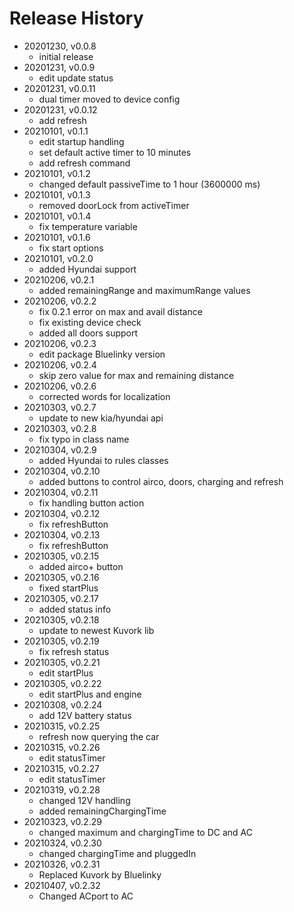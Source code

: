 # Release History

* 20201230, v0.0.8
	* initial release
* 20201231, v0.0.9
	* edit update status
* 20201231, v0.0.11
	* dual timer moved to device config
* 20201231, v0.0.12
	* add refresh
* 20210101, v0.1.1
	* edit startup handling
	* set default active timer to 10 minutes
	* add refresh command
* 20210101, v0.1.2
	* changed default passiveTime to 1 hour (3600000 ms)
* 20210101, v0.1.3
	* removed doorLock from activeTimer
* 20210101, v0.1.4
	* fix temperature variable
* 20210101, v0.1.6
	* fix start options
* 20210101, v0.2.0
	* added Hyundai support
* 20210206, v0.2.1
	* added remainingRange and maximumRange values
* 20210206, v0.2.2
	* fix 0.2.1 error on max and avail distance
	* fix existing device check
	* added all doors support
* 20210206, v0.2.3
	* edit package Bluelinky version
* 20210206, v0.2.4
	* skip zero value for max and remaining distance
* 20210206, v0.2.6
	* corrected words for localization
* 20210303, v0.2.7
	* update to new kia/hyundai api
* 20210303, v0.2.8
	* fix typo in class name
* 20210304, v0.2.9
	* added Hyundai to rules classes
* 20210304, v0.2.10
	* added buttons to control airco, doors, charging and refresh
* 20210304, v0.2.11
	* fix handling button action
* 20210304, v0.2.12
	* fix refreshButton
* 20210304, v0.2.13
	* fix refreshButton
* 20210305, v0.2.15
	* added airco+ button
* 20210305, v0.2.16
	* fixed startPlus
* 20210305, v0.2.17
	* added status info
* 20210305, v0.2.18
	* update to newest Kuvork lib
* 20210305, v0.2.19
	* fix refresh status
* 20210305, v0.2.21
	* edit startPlus
* 20210305, v0.2.22
	* edit startPlus and engine
* 20210308, v0.2.24
	* add 12V battery status
* 20210315, v0.2.25
	* refresh now querying the car
* 20210315, v0.2.26
	* edit statusTimer
* 20210315, v0.2.27
	* edit statusTimer
* 20210319, v0.2.28
	* changed 12V handling
	* added remainingChargingTime
* 20210323, v0.2.29
	* changed maximum and chargingTime to DC and AC
* 20210324, v0.2.30
	* changed chargingTime and pluggedIn
* 20210326, v0.2.31
	* Replaced Kuvork by Bluelinky
* 20210407, v0.2.32
	* Changed ACport to AC
